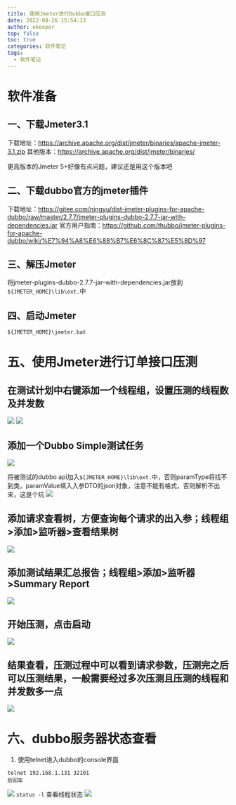 ```yaml
---
title: 使用Jmeter进行Dubbo接口压测
date: 2022-08-26 15:54:13
author: okeeper
top: false
toc: true
categories: 软件笔记
tags:
  - 软件笔记
---
```


# 软件准备
## 一、下载Jmeter3.1

下载地址：https://archive.apache.org/dist/jmeter/binaries/apache-jmeter-3.1.zip
其他版本：https://archive.apache.org/dist/jmeter/binaries/

更高版本的Jmeter 5+好像有点问题，建议还是用这个版本吧

## 二、下载dubbo官方的jmeter插件

下载地址：https://gitee.com/ningyu/dist-jmeter-plugins-for-apache-dubbo/raw/master/2.7.7/jmeter-plugins-dubbo-2.7.7-jar-with-dependencies.jar
官方用户指南：https://github.com/thubbo/jmeter-plugins-for-apache-dubbo/wiki/%E7%94%A8%E6%88%B7%E6%8C%87%E5%8D%97

## 三、解压Jmeter

将jmeter-plugins-dubbo-2.7.7-jar-with-dependencies.jar放到`${JMETER_HOME}\lib\ext.`中

## 四、启动Jmeter

 `${JMETER_HOME}\jmeter.bat`

# 五、使用Jmeter进行订单接口压测

## 在测试计划中右键添加一个线程组，设置压测的线程数及并发数
![](../images/Untitled/getImage-20220825182246944.png)
![](../images/Untitled/getImage-20220825182247846.png)

## 添加一个Dubbo Simple测试任务
![](../images/Untitled/getImage-20220825182248427.png)

将被测试的dubbo api加入`${JMETER_HOME}\lib\ext.`中，否则paramType将找不到类，paramValue填入入参DTO的json对象，注意不能有格式，否则解析不出来，这是个坑
![](../images/Untitled/getImage-20220825182248165.png)

## 添加请求查看树，方便查询每个请求的出入参；线程组>添加>监听器>查看结果树
![](../images/Untitled/getImage-20220825182248034.png)

## 添加测试结果汇总报告；线程组>添加>监听器>Summary Report
![](../images/Untitled/getImage-20220825182247230.png)

## 开始压测，点击启动
![](../images/Untitled/getImage-20220825182248268.png)

## 结果查看，压测过程中可以看到请求参数，压测完之后可以压测结果，一般需要经过多次压测且压测的线程和并发数多一点

![](../images/Untitled/getImage-20220825182247269.png)

# 六、dubbo服务器状态查看

1. 使用telnet进入dubbo的console界面
```
telnet 192.168.1.131 32101
后回车
```
![](../images/Untitled/getImage-20220825182247523.png)
`status -l` 查看线程状态
![](../images/Untitled/getImage-20220825182247961.png)